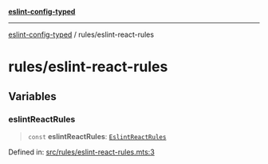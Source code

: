 [**eslint-config-typed**](../README.md)

---

[eslint-config-typed](../README.md) / rules/eslint-react-rules

# rules/eslint-react-rules

## Variables

### eslintReactRules

> `const` **eslintReactRules**: [`EslintReactRules`](../types/rules/eslint-react-rules.md#eslintreactrules)

Defined in: [src/rules/eslint-react-rules.mts:3](https://github.com/noshiro-pf/eslint-config-typed/blob/main/src/rules/eslint-react-rules.mts#L3)
